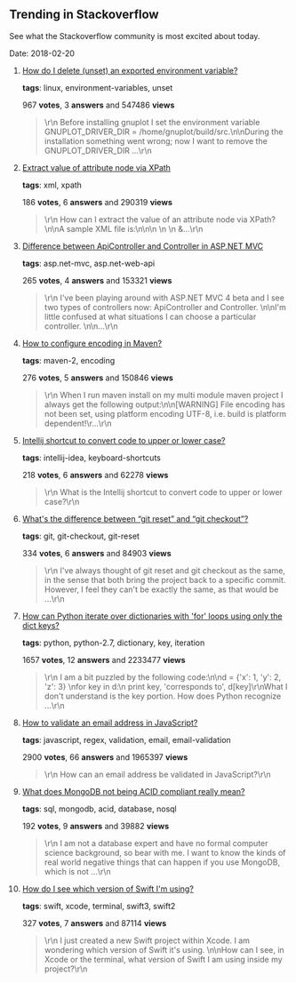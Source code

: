## Trending in Stackoverflow

See what the Stackoverflow community is most excited about today.

Date: 2018-02-20


1. [How do I delete (unset) an exported environment variable?](https://stackoverflow.com/questions/6877727/how-do-i-delete-unset-an-exported-environment-variable)

    **tags**: linux, environment-variables, unset
            
    967 **votes**, 3 **answers** and 547486 **views**

    > \r\n            Before installing gnuplot I set the environment variable GNUPLOT_DRIVER_DIR = /home/gnuplot/build/src.\n\nDuring the installation something went wrong; now I want to remove the GNUPLOT_DRIVER_DIR ...\r\n        

    
2. [Extract value of attribute node via XPath](https://stackoverflow.com/questions/4835891/extract-value-of-attribute-node-via-xpath)

    **tags**: xml, xpath
            
    186 **votes**, 6 **answers** and 290319 **views**

    > \r\n            How can I extract the value of an attribute node via XPath?\n\nA sample XML file is:\n\n<parents name='Parents'>\n  <Parent id='1' name='Parent_1'>\n    <Children name='Children'>\n      &...\r\n        

    
3. [Difference between ApiController and Controller in ASP.NET MVC](https://stackoverflow.com/questions/9494966/difference-between-apicontroller-and-controller-in-asp-net-mvc)

    **tags**: asp.net-mvc, asp.net-web-api
            
    265 **votes**, 4 **answers** and 153321 **views**

    > \r\n            I've been playing around with ASP.NET MVC 4 beta and I see two types of controllers now: ApiController and Controller. \n\nI'm little confused at what situations I can choose a particular controller. \n\n...\r\n        

    
4. [How to configure encoding in Maven?](https://stackoverflow.com/questions/3017695/how-to-configure-encoding-in-maven)

    **tags**: maven-2, encoding
            
    276 **votes**, 5 **answers** and 150846 **views**

    > \r\n            When I run maven install on my multi module maven project I always get the following output:\n\n[WARNING] File encoding has not been set, using platform encoding UTF-8, i.e. build is platform dependent!\r...\r\n        

    
5. [Intellij shortcut to convert code to upper or lower case?](https://stackoverflow.com/questions/5265544/intellij-shortcut-to-convert-code-to-upper-or-lower-case)

    **tags**: intellij-idea, keyboard-shortcuts
            
    218 **votes**, 6 **answers** and 62278 **views**

    > \r\n            What is the Intellij shortcut to convert code to upper or lower case?\r\n        

    
6. [What's the difference between “git reset” and “git checkout”?](https://stackoverflow.com/questions/3639342/whats-the-difference-between-git-reset-and-git-checkout)

    **tags**: git, git-checkout, git-reset
            
    334 **votes**, 6 **answers** and 84903 **views**

    > \r\n            I've always thought of git reset and git checkout as the same, in the sense that both bring the project back to a specific commit. However, I feel they can't be exactly the same, as that would be ...\r\n        

    
7. [How can Python iterate over dictionaries with 'for' loops using only the dict keys?](https://stackoverflow.com/questions/3294889/how-can-python-iterate-over-dictionaries-with-for-loops-using-only-the-dict-ke)

    **tags**: python, python-2.7, dictionary, key, iteration
            
    1657 **votes**, 12 **answers** and 2233477 **views**

    > \r\n            I am a bit puzzled by the following code:\n\nd = {'x': 1, 'y': 2, 'z': 3} \nfor key in d:\n    print key, 'corresponds to', d[key]\r\nWhat I don't understand is the key portion. How does Python recognize ...\r\n        

    
8. [How to validate an email address in JavaScript?](https://stackoverflow.com/questions/46155/how-to-validate-an-email-address-in-javascript)

    **tags**: javascript, regex, validation, email, email-validation
            
    2900 **votes**, 66 **answers** and 1965397 **views**

    > \r\n            How can an email address be validated in JavaScript?\r\n        

    
9. [What does MongoDB not being ACID compliant really mean?](https://stackoverflow.com/questions/7149890/what-does-mongodb-not-being-acid-compliant-really-mean)

    **tags**: sql, mongodb, acid, database, nosql
            
    192 **votes**, 9 **answers** and 39882 **views**

    > \r\n            I am not a database expert and have no formal computer science background, so bear with me.  I want to know the kinds of real world negative things that can happen if you use MongoDB, which is not ...\r\n        

    
10. [How do I see which version of Swift I'm using?](https://stackoverflow.com/questions/30790188/how-do-i-see-which-version-of-swift-im-using)

    **tags**: swift, xcode, terminal, swift3, swift2
            
    327 **votes**, 7 **answers** and 87114 **views**

    > \r\n            I just created a new Swift project within Xcode. I am wondering which version of Swift it's using. \n\nHow can I see, in Xcode or the terminal, what version of Swift I am using inside my project?\r\n        

    